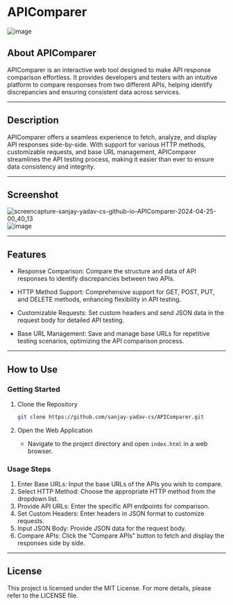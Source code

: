 # APIComparer

![image](https://github.com/sanjay-yadav-cs/APIComparer/assets/104247091/835b8bab-ece6-45ed-bd52-d964c3a832ba)

## About APIComparer

APIComparer is an interactive web tool designed to make API response comparison effortless. It provides developers and testers with an intuitive platform to compare responses from two different APIs, helping identify discrepancies and ensuring consistent data across services.

---

## Description

APIComparer offers a seamless experience to fetch, analyze, and display API responses side-by-side. With support for various HTTP methods, customizable requests, and base URL management, APIComparer streamlines the API testing process, making it easier than ever to ensure data consistency and integrity.

---

## Screenshot

![screencapture-sanjay-yadav-cs-github-io-APIComparer-2024-04-25-00_40_13](https://github.com/sanjay-yadav-cs/APIComparer/assets/104247091/97d0d2db-aefd-48fa-b75b-397f3e928086)
![image](https://github.com/sanjay-yadav-cs/APIComparer/assets/104247091/b887222c-4832-4a8f-b020-1122576f5f40)

---

## Features

- Response Comparison: Compare the structure and data of API responses to identify discrepancies between two APIs.
  
- HTTP Method Support: Comprehensive support for GET, POST, PUT, and DELETE methods, enhancing flexibility in API testing.

- Customizable Requests: Set custom headers and send JSON data in the request body for detailed API testing.

- Base URL Management: Save and manage base URLs for repetitive testing scenarios, optimizing the API comparison process.

---

## How to Use

### Getting Started

1. Clone the Repository
    ```bash
    git clone https://github.com/sanjay-yadav-cs/APIComparer.git
    ```

2. Open the Web Application
    - Navigate to the project directory and open `index.html` in a web browser.

### Usage Steps

1. Enter Base URLs: Input the base URLs of the APIs you wish to compare.
2. Select HTTP Method: Choose the appropriate HTTP method from the dropdown list.
3. Provide API URLs: Enter the specific API endpoints for comparison.
4. Set Custom Headers: Enter headers in JSON format to customize requests.
5. Input JSON Body: Provide JSON data for the request body.
6. Compare APIs: Click the "Compare APIs" button to fetch and display the responses side by side.


---

## License

This project is licensed under the MIT License. For more details, please refer to the LICENSE file.
